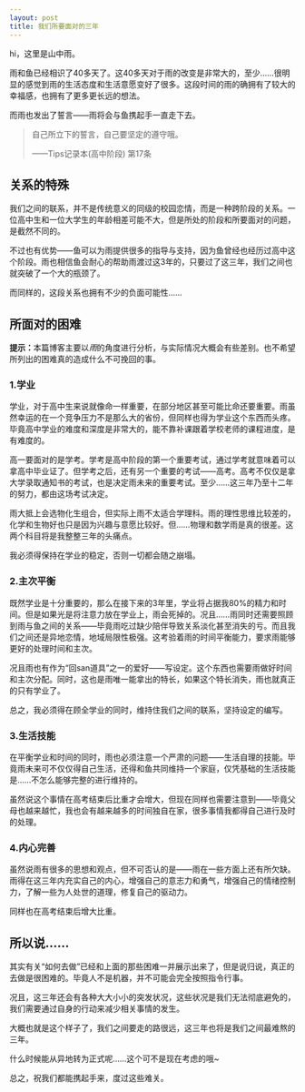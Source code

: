 ```yaml
---
layout: post
title: 我们所要面对的三年
---
```



<p>hi，这里是山中雨。</p><p>雨和鱼已经相识了40多天了。这40多天对于雨的改变是非常大的，至少……很明显的感觉到雨的生活态度和生活意愿变好了很多。这段时间的雨的确拥有了较大的幸福感，也拥有了更多更长远的想法。</p><p>而雨也发出了誓言——雨将会与鱼携起手一直走下去。</p><blockquote><p>自己所立下的誓言，自己要坚定的遵守哦。</p><p>——Tips记录本(高中阶段) 第17条</p></blockquote><h2>关系的特殊</h2><p>我们之间的联系，并不是传统意义的同级的校园恋情，而是一种跨阶段的关系。一位高中生和一位大学生的年龄相差可能不大，但是所处的阶段和所要面对的问题，是截然不同的。</p><p>不过也有优势——鱼可以为雨提供很多的指导与支持，因为鱼曾经也经历过高中这个阶段。雨也相信鱼会耐心的帮助雨渡过这3年的，只要过了这三年，我们之间也就突破了一个大的瓶颈了。</p><p>而同样的，这段关系也拥有不少的负面可能性……</p><h2>所面对的困难</h2><p><strong>提示：</strong>本篇博客主要以<em>雨</em>的角度进行分析，与实际情况大概会有些差别。也不希望所列出的困难真的造成什么不可挽回的事。</p><h3>1.学业</h3><p>学业，对于高中生来说就像命一样重要，在部分地区甚至可能比命还要重要。雨虽然幸运的在一个竞争压力不是那么大的省份，但同样也得为学业这个东西而头疼。毕竟高中学业的难度和深度是非常大的，能不靠补课跟着学校老师的课程进度，是有难度的。</p><p>高一要面对的是学考。学考是高中阶段的第一个重要考试，通过学考就意味着可以拿高中毕业证了。但学考之后，还有另一个重要的考试——高考。高考不仅仅是拿大学录取通知书的考试，也是决定雨未来的重要考试。至少……这三年乃至十二年的努力，都由这场考试决定。</p><p>雨大抵上会选物化生组合，但实际上雨不太适合学理科。雨的理性思维比较差的，化学和生物好也只是因为兴趣与意愿比较好。但……物理和数学雨是真的很差。这两个科目将是我整整三年的头痛点。</p><p>我必须得保持在学业的稳定，否则一切都会随之崩塌。</p><h3>2.主次平衡</h3><p>既然学业是十分重要的，那么在接下来的3年里，学业将占据我80%的精力和时间。但是如果光是将注意力放在学业上，雨会死掉的。况且……雨同时还需要照顾到雨与鱼之间的关系——毕竟雨吃过缺少陪伴导致关系淡化甚至消失的亏。而且我们之间还是异地恋情，地域局限性极强。这考验着雨的时间平衡能力，要求雨能够更好的处理时间和主次。</p><p>况且雨也有作为“回san道具”之一的爱好——写设定。这个东西也需要雨做好时间和主次分配。同时，这也是雨唯一能拿出的特长，如果这个特长消失，雨也就真正的只有学业了。</p><p>总之，我必须得在顾全学业的同时，维持住我们之间的联系，坚持设定的编写。</p><h3>3.生活技能</h3><p>在平衡学业和时间的同时，雨也必须注意一个严肃的问题——生活自理的技能。毕竟雨未来可不仅仅得自己生活，还得和鱼共同维持一个家庭，仅凭基础的生活技能是……不怎么能够完整的进行维持的。</p><p>虽然说这个事情在高考结束后比重才会增大，但现在同样也需要注意到——毕竟父母也越来越忙，我也会有越来越多的时间独自在家，很多事情我都得自己进行及时的处理。</p><h3>4.内心完善</h3><p>虽然说雨有很多的思想和观点，但不可否认的是——雨在一些方面上还有所欠缺。雨得在这三年内充实自己的内心，增强自己的意志力和勇气，增强自己的情绪控制力，了解一些为人处世的道理，修复自己的驱动力。</p><p>同样也在高考结束后增大比重。</p><h2>所以说……</h2><p>其实有关“如何去做”已经和上面的那些困难一并展示出来了，但是说归说，真正的去做是很困难的。毕竟人不是机器，并不可能会完全按照指令行事。</p><p>况且，这三年还会有各种大大小小的突发状况，这些状况是我们无法彻底避免的，我们需要通过自身的行动来减少相关事情的发生。</p><p>大概也就是这个样子了，我们之间要走的路很远，这三年也将是我们之间最难熬的三年。</p><p>什么时候能从异地转为正式呢……这个可不是现在考虑的哦~</p><p>总之，祝我们都能携起手来，度过这些难关。</p>
